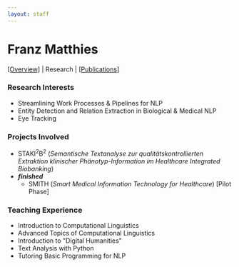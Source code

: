 ```yaml
---
layout: staff
---
```


# Franz Matthies

[[Overview]](../Franz+Matthies.html) | 
Research | 
[[Publications]](publication.html)

### Research Interests
* Streamlining Work Processes & Pipelines for NLP
* Entity Detection and Relation Extraction in Biological & Medical NLP
* Eye Tracking

### Projects Involved
* STAKI<sup>2</sup>B<sup>2</sup> (*Semantische Textanalyse zur qualitätskontrollierten Extraktion klinischer Phänotyp-Information im Healthcare Integrated Biobanking*)
* ***finished***
  * SMITH (*Smart Medical Information Technology for Healthcare*) [Pilot Phase]

### Teaching Experience
* Introduction to Computational Linguistics
* Advanced Topics of Computational Linguistics
* Introduction to \"Digital Humanities\"
* Text Analysis with Python
* Tutoring Basic Programming for NLP
